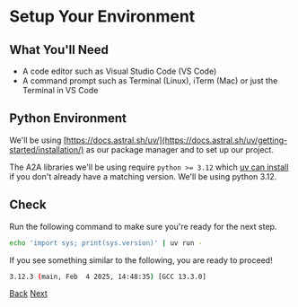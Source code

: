 # Setup Your Environment

## What You'll Need <!-- {docsify-ignore} -->

- A code editor such as Visual Studio Code (VS Code)
- A command prompt such as Terminal (Linux), iTerm (Mac) or just the Terminal in VS Code

## Python Environment <!-- {docsify-ignore} -->

We'll be using [https://docs.astral.sh/uv/](https://docs.astral.sh/uv/getting-started/installation/) as our package manager and to set up our project.

The A2A libraries we'll be using require `python >= 3.12` which [uv can install](https://docs.astral.sh/uv/guides/install-python/) if you don't already have a matching version. We'll be using python 3.12.

## Check <!-- {docsify-ignore} -->

Run the following command to make sure you're ready for the next step.

```bash
echo 'import sys; print(sys.version)' | uv run -
```

If you see something similar to the following, you are ready to proceed!

```bash
3.12.3 (main, Feb  4 2025, 14:48:35) [GCC 13.3.0]
```

<div class="bottom-buttons" style="flex flex-row">
  <a href="#/tutorials/python/1_introduction.md" class="back-button">Back</a>
  <a href="#/tutorials/python/3_create_a_project.md?id=creating-a-project" class="next-button">Next</a>
</div>
